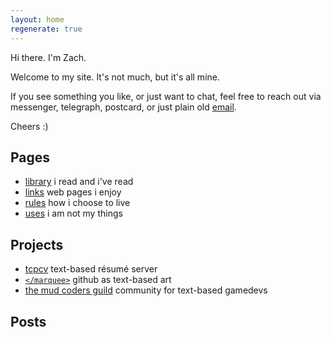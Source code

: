 ```yaml
---
layout: home
regenerate: true
---
```


Hi there. I'm Zach.

Welcome to my site. It's not much, but it's all mine.

If you see something you like, or just want to chat, feel free to reach out via messenger, telegraph, postcard, or just plain old [email](mailto:zach@flower.codes).

Cheers :)

## Pages

* [library](/library.html) i read and i've read
* [links](/links.html) web pages i enjoy
* [rules](/rules.html) how i choose to live
* [uses](/uses.html) i am not my things

## Projects

* [tcpcv](/projects/tcpcv.html) text-based résumé server
* [`</marquee>`](/projects/marquee.html) github as text-based art
* [the mud coders guild](http://mudcoders.com) community for text-based gamedevs

## Posts
